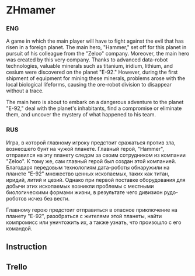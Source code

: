 # ZHmamer

### ENG
  A game in which the main player will have to fight against the evil that has risen in a foreign planet. 
The main hero, "Hammer," set off for this planet in pursuit of his colleague from the "Zeloo" company. Moreover, the main hero was created by this very company. 
Thanks to advanced data-robot technologies, valuable minerals such as titanium, iridium, lithium, and cesium were discovered on the planet "E-92." 
However, during the first shipment of equipment for mining these minerals, problems arose with the local biological lifeforms, causing the ore-robot division to disappear without a trace.

The main hero is about to embark on a dangerous adventure to the planet "E-92," deal with the planet's inhabitants, find a compromise or eliminate them, and uncover the mystery of what happened to his team.

### RUS
  Игра, в которой главному игроку предстоит сражаться против зла, вознесшего бунт на чужой планете. 
Главный герой, "Hammer", отправился на эту планету следом за своим сотрудником из компании "Zeloo". 
К тому же, сам главный герой был создан этой компанией. 
Благодаря передовым технологиям дата-роботы обнаружили на планете "Е-92" множество ценных ископаемых, таких как титан, иридий, литий и цезий. 
Однако при первой поставке оборудования для добычи этих ископаемых возникли проблемы с местными биологическими формами жизни, в результате чего дивизион рудо-роботов исчез без вести.

Главному герою предстоит отправиться в опасное приключение на планету "E-92", разобраться с жителями этой планеты, найти компромисс или уничтожить их, а также узнать, что произошло с его командой.

## Instruction

## Trello
